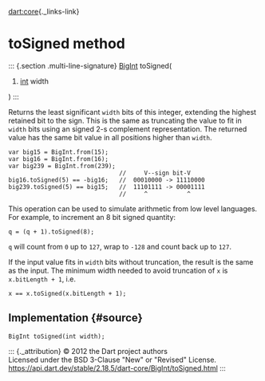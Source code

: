 [dart:core](../../dart-core/dart-core-library){._links-link}

toSigned method
===============

::: {.section .multi-line-signature}
[BigInt](../bigint-class) toSigned(

1.  [int](../int-class) width

)
:::

Returns the least significant `width` bits of this integer, extending
the highest retained bit to the sign. This is the same as truncating the
value to fit in `width` bits using an signed 2-s complement
representation. The returned value has the same bit value in all
positions higher than `width`.

``` {.language-dart data-language="dart"}
var big15 = BigInt.from(15);
var big16 = BigInt.from(16);
var big239 = BigInt.from(239);
                               //     V--sign bit-V
big16.toSigned(5) == -big16;   //  00010000 -> 11110000
big239.toSigned(5) == big15;   //  11101111 -> 00001111
                               //     ^           ^
```

This operation can be used to simulate arithmetic from low level
languages. For example, to increment an 8 bit signed quantity:

``` {.language-dart data-language="dart"}
q = (q + 1).toSigned(8);
```

`q` will count from `0` up to `127`, wrap to `-128` and count back up to
`127`.

If the input value fits in `width` bits without truncation, the result
is the same as the input. The minimum width needed to avoid truncation
of `x` is `x.bitLength + 1`, i.e.

``` {.language-dart data-language="dart"}
x == x.toSigned(x.bitLength + 1);
```

Implementation {#source}
--------------

``` {.language-dart data-language="dart"}
BigInt toSigned(int width);
```

::: {._attribution}
© 2012 the Dart project authors\
Licensed under the BSD 3-Clause \"New\" or \"Revised\" License.\
<https://api.dart.dev/stable/2.18.5/dart-core/BigInt/toSigned.html>
:::
